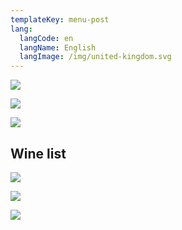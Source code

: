 ```yaml
---
templateKey: menu-post
lang:
  langCode: en
  langName: English
  langImage: /img/united-kingdom.svg
---
```

![](/img/carta-benvinguda.png)

![](/img/carta-en-fr.png)

![](/img/la-cuina-d-en-sisu-09.png)

## Wine list

![](/img/carta-vins-2020-provisional-1.png)

![](/img/carta-vins-2020-provisional-2.png)

![](/img/carta-vins-2020-provisional-3.png)
